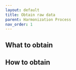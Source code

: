 ```yaml
---
layout: default
title: Obtain raw data
parent: Harmonization Process
nav_order: 1
---
```


## What to obtain

## How to obtain
